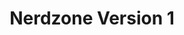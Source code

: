 ---
ee_id_show: '193'
title: Nerdzone Version 1
url: nerdzone-version-1
live_url:
year: '2005'
venue: Migros Museum für Gegenwartskunst
state_country: Zurich
type:
dates:
wwwnews:
wwweblast:
pitch: "​Kinda a pixel show. Lotsa game / software stuff. "
ps:
layout: shows
---